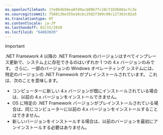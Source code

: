 ```yaml
---
ms.openlocfilehash: 1fe064b56ea8fd9acb09b7fc10cf103688acfc3e
ms.sourcegitcommit: 7588136e355e10cbc2582f389c90c127363c02a5
ms.translationtype: HT
ms.contentlocale: ja-JP
ms.lasthandoff: 03/15/2020
ms.locfileid: "64863020"
---
```


> [!IMPORTANT]
> .NET Framework 4 以降の .NET Framework のバージョンはすべてインプレース更新で、システム上に存在できるのはいずれか 1 つの 4.x バージョンのみです。 さらに、一部のバージョンの Windows オペレーティング システムには、特定のバージョンの .NET Framework がプレインストールされています。 これは、次のことを意味します。
>
> - コンピューターに新しい 4.x バージョンが既にインストールされている場合は、以前の 4.x バージョンをインストールできません。
> - OS に特定の .NET Framework バージョンがプレインストールされている場合は、同じコンピューターに以前の 4.x バージョンをインストールすることはできません。
> - 新しいバージョンをインストールする場合は、以前のバージョンを最初にアンインストールする必要はありません。
